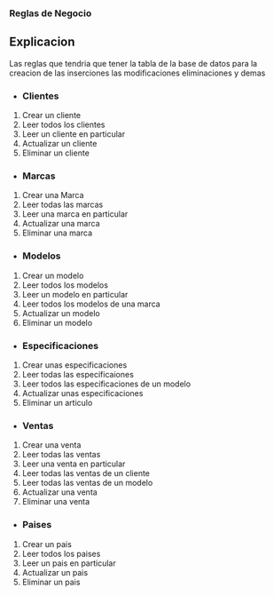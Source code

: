 ### Reglas de Negocio

## Explicacion
Las reglas que tendria que tener la tabla de la base de datos para la creacion de las inserciones las modificaciones eliminaciones y demas

- ### Clientes
1. Crear un cliente 
2. Leer todos los clientes
3. Leer un cliente en particular
4. Actualizar un cliente
5. Eliminar un cliente

- ### Marcas
1. Crear una Marca 
2. Leer todas las marcas
3. Leer una marca en particular
4. Actualizar una marca
5. Eliminar una marca

- ### Modelos
1. Crear un modelo
2. Leer todos los modelos
3. Leer un modelo en particular
4. Leer todos los modelos de una marca 
5. Actualizar un modelo
6. Eliminar un modelo

- ### Especificaciones
1. Crear unas especificaciones
2. Leer todas las especificaiones
3. Leer todos las especificaciones de un modelo
4. Actualizar unas especificaciones
5. Eliminar un articulo 

- ### Ventas 
1. Crear una venta
2. Leer todas las ventas
3. Leer una venta en particular
4. Leer todas las ventas de un cliente
5. Leer todas las ventas de un modelo
6. Actualizar una venta 
7. Eliminar una venta 

- ### Paises
1. Crear un pais
2. Leer todos los paises
3. Leer un pais en particular
4. Actualizar un pais
5. Eliminar un pais